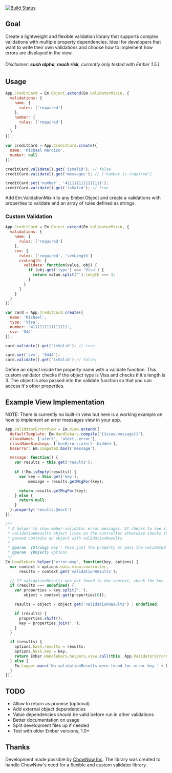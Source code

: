 [![Build Status](https://travis-ci.org/narkeeso/ember-validator.svg?branch=master)](https://travis-ci.org/narkeeso/ember-validator)

Goal
----
Create a lightweight and flexible validation library that supports complex validations with multiple property dependencies. Ideal for developers that want to write their own validations and choose how to implement how errors are displayed in the view.

###### Disclaimer: **such alpha**, **much risk**, currently only tested with Ember 1.5.1

Usage
-----

```javascript
App.CreditCard = Em.Object.extend(Em.ValidatorMixin, {
  validations: {
    name: {
      rules: ['required']
    },
    number: {
      rules: ['required']
    }
  }
});

var creditCard = App.CreditCard.create({
  name: 'Michael Narciso',
  number: null
});

creditCard.validate().get('isValid'); // false
creditCard.validate().get('messages'); // ['number is required']

creditCard.set('number', '4111111111111111');
creditCard.validate().get('isValid'); // true
```

Add Em.ValidationMixin to any Ember.Object and create a validations with properties to validate and an array of rules defined as strings.

### Custom Validation

```javascript
App.CreditCard = Em.Object.extend(Em.ValidatorMixin, {
  validations: {
    name: {
      rules: ['required']
    },
    cvv: {
      rules: ['required', 'cvvLength']
      cvvLength: {
        validate: function(value, obj) {
          if (obj.get('type') === 'Visa') {
            return value.split('').length === 3;
          }
        }
      }
    }
  }
});

var card = App.CreditCard.create({
  name: 'Michael',
  type: 'Visa',
  number: '4111111111111111',
  cvv: '944'
});

card.validate().get('isValid'); // true

card.set('cvv', '9444');
card.validate().get('isValid') // false;
```

Define an object inside the property name with a validate function. This custom validator checks if the object type is Visa and checks if it's length is 3. The object is also passed into the validate function so that you can access it's other properties.

Example View Implementation
---------------------------

NOTE: There is currently no built-in view but here is a working example on how to implement an error messages view in your app.


```javascript
App.ValidatorErrorView = Em.View.extend({
  defaultTemplate: Em.Handlebars.compile('{{view.message}}'),
  classNames: ['alert', 'alert--error'],
  classNameBindings: ['hasError::alert--hidden'],
  hasError: Em.computed.bool('message'),

  message: function() {
    var results = this.get('results');
    
    if (!Em.isEmpty(results)) {
      var key = this.get('key'),
          message = results.getMsgFor(key);

      return results.getMsgFor(key);
    } else {
      return null;
    }
  }.property('results.@each')
});

/**
 * A helper to show ember-validator error messages. It checks to see if a
 * validationResults object lives on the controller otherwise checks the key
 * passed contains an object with validationResults.
 * 
 * @param  {String} key - Pass just the property or pass the validated object
 * @param  {Object} options
 */
Em.Handlebars.helper('error-msg', function(key, options) {
  var context = options.data.view.controller,
      results = context.get('validationResults');

  // If validationResults was not found in the context, check the key
  if (results === undefined) {
    var properties = key.split('.'),
        object = context.get(properties[0]);

    results = object ? object.get('validationResults') : undefined;

    if (results) {
      properties.shift();
      key = properties.join('.');
    }
  }

  if (results) {
    options.hash.results = results;
    options.hash.key = key;
    return Ember.Handlebars.helpers.view.call(this, App.ValidatorErrorView, options);
  } else {
    Em.Logger.warn('No validationResults were found for error key ' + key);
  }
});
```

TODO
----
- Allow to return as promise (optional)
- Add external object dependencies
- Value dependencies should be valid before run in other validations
- Better documentation on usage
- Split development files up if needed
- Test with older Ember versions, 1.0+

Thanks
------
Development made possible by [ChowNow Inc](https://www.chownow.com). The library was created to handle ChowNow's need for a flexible and custom validator library.
